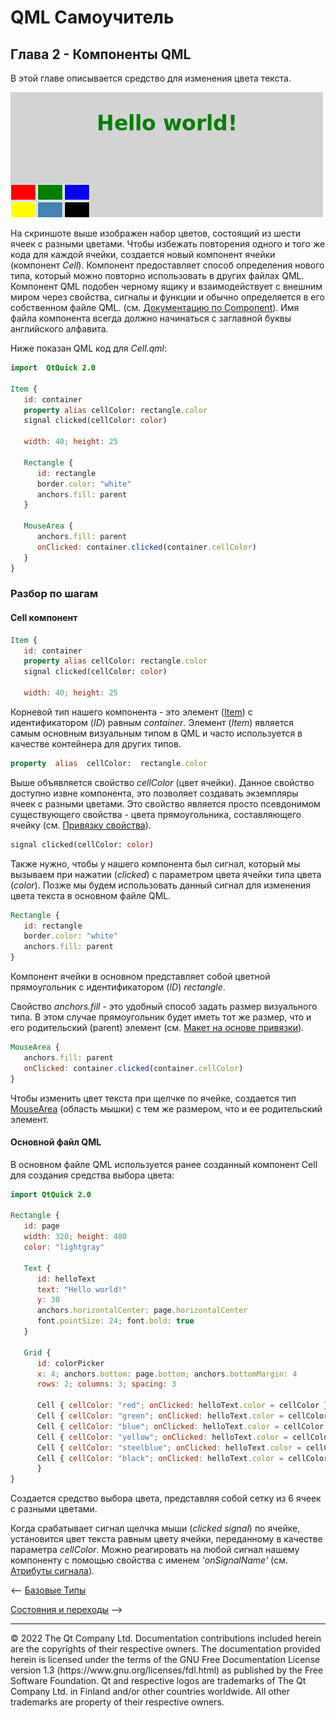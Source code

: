 
# QML Самоучитель
## Глава 2 - Компоненты QML

В этой главе описывается средство для изменения цвета текста.

![](https://github.com/SlimRG/QML-Tutorial/blob/main/declarative-tutorial2.png)

На скриншоте выше изображен набор цветов, состоящий из шести ячеек с разными цветами. Чтобы избежать повторения одного и того же кода для каждой ячейки, создается новый компонент ячейки (компонент *Cell*). Компонент предоставляет способ определения нового типа, который можно повторно использовать в других файлах QML. Компонент QML подобен черному ящику и взаимодействует с внешним миром через свойства, сигналы и функции и обычно определяется в его собственном файле QML. (см. [Документацию по Component](https://doc.qt.io/qt-6/qml-qtqml-component.html)). Имя файла компонента всегда должно начинаться с заглавной буквы английского алфавита.

Ниже показан QML код для *Cell.qml*:
```QML
import  QtQuick 2.0
  
Item {
   id: container
   property alias cellColor: rectangle.color
   signal clicked(cellColor: color)

   width: 40; height: 25

   Rectangle {
      id: rectangle
      border.color: "white"
      anchors.fill: parent
   }

   MouseArea {
      anchors.fill: parent
      onClicked: container.clicked(container.cellColor)
   }
}
```
### Разбор по шагам
#### Cell компонент
```QML
Item {
   id: container
   property alias cellColor: rectangle.color
   signal clicked(cellColor: color)

   width: 40; height: 25
```

Корневой тип нашего компонента - это элемент ([Item](https://doc.qt.io/qt-6/qml-qtquick-item.html)) с идентификатором (*ID*) равным *container*. Элемент (*Item*) является самым основным визуальным типом в QML и часто используется в качестве контейнера для других типов.

```QML
property  alias  cellColor:  rectangle.color
```
Выше объявляется свойство *cellColor* (цвет ячейки). Данное свойство доступно извне компонента, это позволяет создавать экземпляры ячеек с разными цветами. Это свойство является просто псевдонимом существующего свойства - цвета прямоугольника, составляющего ячейку (см. [Привязку свойства](https://doc.qt.io/qt-6/qtqml-syntax-propertybinding.html)).

```QML
signal clicked(cellColor: color)
```
Также нужно, чтобы у нашего компонента был сигнал, который мы вызываем при нажатии (*clicked*) с параметром цвета ячейки типа цвета (*color*). Позже мы будем использовать данный сигнал для изменения цвета текста в основном файле QML.

```QML
Rectangle {
   id: rectangle
   border.color: "white"
   anchors.fill: parent
}
```
Компонент ячейки в основном представляет собой цветной прямоугольник с идентификатором (*ID*) *rectangle*.

Свойство *anchors.fill* - это удобный способ задать размер визуального типа. В этом случае прямоугольник будет иметь тот же размер, что и его родительский (parent) элемент (см. [Макет на основе привязки](https://doc.qt.io/qt-6/qtquick-positioning-anchors.html)).

```QML
MouseArea {
   anchors.fill: parent
   onClicked: container.clicked(container.cellColor)
}
```

Чтобы изменить цвет текста при щелчке по ячейке, создается тип [MouseArea](https://doc.qt.io/qt-6/qml-qtquick-mousearea.html) (область мышки) с тем же размером, что и ее родительский элемент.

#### Основной файл QML
В основном файле QML используется ранее созданный компонент Cell для создания средства выбора цвета:

```QML
import QtQuick 2.0

Rectangle {
   id: page
   width: 320; height: 480
   color: "lightgray"
   
   Text {
      id: helloText
      text: "Hello world!"  
      y: 30
      anchors.horizontalCenter: page.horizontalCenter
      font.pointSize: 24; font.bold: true
   }

   Grid {
      id: colorPicker
      x: 4; anchors.bottom: page.bottom; anchors.bottomMargin: 4
      rows: 2; columns: 3; spacing: 3

      Cell { cellColor: "red"; onClicked: helloText.color = cellColor }
      Cell { cellColor: "green"; onClicked: helloText.color = cellColor }
      Cell { cellColor: "blue"; onClicked: helloText.color = cellColor }
      Cell { cellColor: "yellow"; onClicked: helloText.color = cellColor }
      Cell { cellColor: "steelblue"; onClicked: helloText.color = cellColor }
      Cell { cellColor: "black"; onClicked: helloText.color = cellColor }
      }
}
```

Создается средство выбора цвета, представляя собой сетку из 6 ячеек с разными цветами.

Когда срабатывает сигнал щелчка мыши (*clicked signal*) по ячейке, установится цвет текста равным цвету ячейки, переданному в качестве параметра *cellColor*.  Можно реагировать на любой сигнал нашему компоненту с помощью свойства с именем *'onSignalName'* (см. [Атрибуты сигнала](https://doc.qt.io/qt-6/qtqml-syntax-objectattributes.html#signal-attributes)).

<-- [Базовые Типы](https://github.com/SlimRG/QML-Tutorial/blob/main/qml-tutorial1.md "Базовые Типы")  

[Состояния и переходы](https://github.com/SlimRG/QML-Tutorial/blob/main/ "Состояния и переходы") -->

<hr/>
© 2022 The Qt Company Ltd. Documentation contributions included herein are the copyrights of their respective owners. The documentation provided herein is licensed under the terms of the GNU Free Documentation License version 1.3 (https://www.gnu.org/licenses/fdl.html) as published by the Free Software Foundation. Qt and respective logos are trademarks of The Qt Company Ltd. in Finland and/or other countries worldwide. All other trademarks are property of their respective owners.

